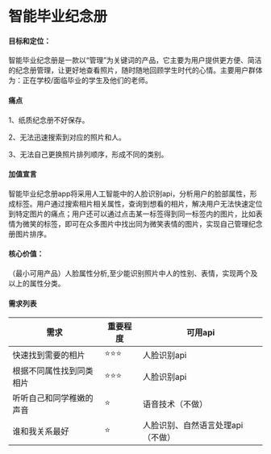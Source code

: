 # 智能毕业纪念册

#### 目标和定位：

智能毕业纪念册是一款以“管理”为关键词的产品，它主要为用户提供更方便、简洁的纪念册管理，让更好地查看照片，随时随地回顾学生时代的心情。主要用户群体为：正在学校/面临毕业的学生及他们的老师。

#### 痛点
 
1、纸质纪念册不好保存。

2、无法迅速搜索到对应的照片和人。

3、无法自己更换照片排列顺序，形成不同的类别。

#### 加值宣言

智能毕业纪念册app将采用人工智能中的人脸识别api，分析用户的脸部属性，形成标签。用户通过搜索相片相关属性，查询到想看的相片，解决用户无法快速定位到特定图片的痛点；用户还可以通过点击某一标签得到同一标签内的图片，比如表情为微笑的标签，即可在众多图片中找出同为微笑表情的图片，实现自己管理纪念册图片排序。

#### 核心价值：

（最小可用产品）人脸属性分析,至少能识别照片中人的性别、表情，实现两个及以上的属性分类。

#### 需求列表

|  需求   |   重要程度  |   可用api |
| --- | --- | --- |
| 快速找到需要的相片 |⭐⭐⭐ | 人脸识别api |
| 根据不同属性找到同类相片|⭐⭐⭐ | 人脸识别api|  
| 听听自己和同学稚嫩的声音|⭐|语音技术（不做）|
| 谁和我关系最好|⭐|人脸识别、自然语言处理api（不做）|



